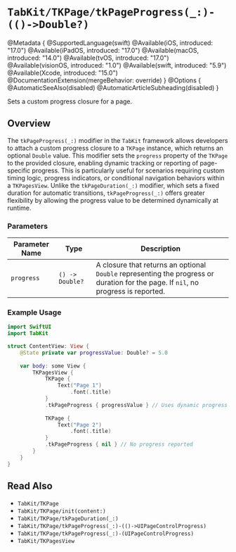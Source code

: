 # ``TabKit/TKPage/tkPageProgress(_:)-(()->Double?)``

@Metadata {
    @SupportedLanguage(swift)
    @Available(iOS, introduced: "17.0")
    @Available(iPadOS, introduced: "17.0")
    @Available(macOS, introduced: "14.0")
    @Available(tvOS, introduced: "17.0")
    @Available(visionOS, introduced: "1.0")
    @Available(swift, introduced: "5.9")
    @Available(Xcode, introduced: "15.0")
    @DocumentationExtension(mergeBehavior: override)
}
@Options {
    @AutomaticSeeAlso(disabled)
    @AutomaticArticleSubheading(disabled)
}

Sets a custom progress closure for a page.

## Overview

The `tkPageProgress(_:)` modifier in the `TabKit` framework allows developers to attach a custom progress closure to a ``TKPage`` instance, which returns an optional `Double` value. This modifier sets the `progress` property of the ``TKPage`` to the provided closure, enabling dynamic tracking or reporting of page-specific progress. This is particularly useful for scenarios requiring custom timing logic, progress indicators, or conditional navigation behaviors within a `TKPagesView`. Unlike the ``tkPageDuration(_:)`` modifier, which sets a fixed duration for automatic transitions, `tkPageProgress(_:)` offers greater flexibility by allowing the progress value to be determined dynamically at runtime.

### Parameters
| Parameter Name | Type | Description |
|----------------|------|-------------|
| `progress` | `() -> Double?` | A closure that returns an optional `Double` representing the progress or duration for the page. If `nil`, no progress is reported. |

### Example Usage
```swift
import SwiftUI
import TabKit

struct ContentView: View {
    @State private var progressValue: Double? = 5.0
    
    var body: some View {
        TKPagesView {
            TKPage {
                Text("Page 1")
                    .font(.title)
            }
            .tkPageProgress { progressValue } // Uses dynamic progress value
            
            TKPage {
                Text("Page 2")
                    .font(.title)
            }
            .tkPageProgress { nil } // No progress reported
        }
    }
}
```

## Read Also
- ``TabKit/TKPage``
- ``TabKit/TKPage/init(content:)``
- ``TabKit/TKPage/tkPageDuration(_:)``
- ``TabKit/TKPage/tkPageProgress(_:)-(()->UIPageControlProgress)``
- ``TabKit/TKPage/tkPageProgress(_:)-(UIPageControlProgress)``
- ``TabKit/TKPagesView``

